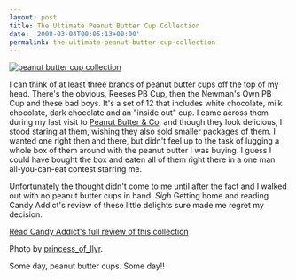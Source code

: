 ```yaml
---
layout: post
title: The Ultimate Peanut Butter Cup Collection
date: '2008-03-04T00:05:13+00:00'
permalink: the-ultimate-peanut-butter-cup-collection
---
```

<a href="http://www.flickr.com/photos/princess_of_llyr/2084251451/"><img src="http://farm3.static.flickr.com/2268/2084251451_8856129d84.jpg?v=0" alt="peanut butter cup collection" /></a>

I can think of at least three brands of peanut butter cups off the top of my head. There's the obvious, Reeses PB Cup, then the Newman's Own PB Cup and these bad boys. It's a set of 12 that includes white chocolate, milk chocolate, dark chocolate and an "inside out" cup. I came across them during my last visit to <a href="http://www.ilovepeanutbutter.com/">Peanut Butter & Co</a>. and though they look delicious, I stood staring at them, wishing they also sold smaller packages of them. I wanted one right then and there, but didn't feel up to the task of lugging a whole box of them around with the peanut butter I was buying. I guess I could have bought the box and eaten all of them right there in a one man all-you-can-eat contest starring me. 

Unfortunately the thought didn't come to me until after the fact and I walked out with no peanut butter cups in hand. *Sigh* Getting home and reading Candy Addict's review of these little delights sure made me regret my decision.

<a href="http://candyaddict.com/blog/2007/12/11/candy-review-peanut-butter-cos-ultimate-peanut-butter-cups/">Read Candy Addict's full review of this collection</a>

Photo by <a href="http://www.flickr.com/photos/princess_of_llyr/">princess_of_llyr</a>.

Some day, peanut butter cups. Some day!!
